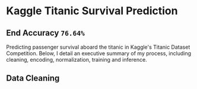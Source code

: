# Kaggle Titanic Survival Prediction
## End Accuracy `76.64%`
Predicting passenger survival aboard the titanic in Kaggle's Titanic Dataset Competition. Below, I detail an executive summary of my process, including cleaning, encoding, normalization, training and inference.

## Data Cleaning
